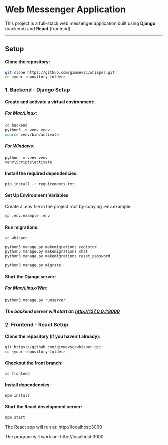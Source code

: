 # **Web Messenger Application**

This project is a full-stack web messenger application built using **Django** (backend) and **React** (frontend).

---

## **Setup**



#### Clone the repository:
```bash
git clone https://github.com/gimmevsc/whisper.git
cd <your-repository-folder>
```
### **1. Backend - Django Setup**

#### Create and activate a virtual environment:
##### For Mac/Linux:
```bash
cd backend
python3 -m venv venv
source venv/bin/activate
```

##### For Windows:
```
python -m venv venv
venv\Scripts\activate
```

#### Install the required dependencies:
```bash
pip install -r requirements.txt
```

#### Set Up Environment Variables
Create a .env file in the project root by copying .env.example:
```bash
cp .env.example .env
```

#### Run migrations:
``` bash
cd whisper

python3 manage.py makemigrations register
python3 manage.py makemigrations chat 
python3 manage.py makemigrations reset_password

python3 manage.py migrate
```

#### Start the Django server:
##### For Mac/Linux/Win:

```bash
python3 manage.py runserver
```

##### The backend server will start at: http://127.0.0.1:8000

### **2. Frontend - React Setup**

#### Clone the repository (if you haven't already):
```bash
git https://github.com/gimmevsc/whisper.git
cd <your-repository-folder>
```

#### Checkout the front branch:
```bash
cd frontend
```
#### Install dependencies:
```bash
npm install
```
#### Start the React development server:
```bash
npm start
```

The React app will run at: http://localhost:3000

The program will work on: http://localhost:3000
